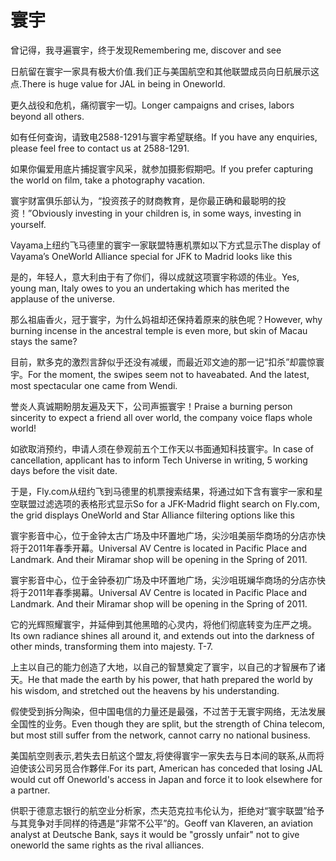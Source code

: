 # 寰宇

<p><span class="chinese">曾记得，我寻遍寰宇，终于发现</span><span class="english">Remembering me, discover and see</span></p>

<p><span class="chinese">日航留在寰宇一家具有极大价值.我们正与美国航空和其他联盟成员向日航展示这点.</span><span class="english">There is huge value for JAL in being in Oneworld.</span></p>

<p><span class="chinese">更久战役和危机，痛彻寰宇一切。</span><span class="english">Longer campaigns and crises, labors beyond all others.</span></p>

<p><span class="chinese">如有任何查询，请致电2588-1291与寰宇希望联络。</span><span class="english">If you have any enquiries, please feel free to contact us at 2588-1291.</span></p>

<p><span class="chinese">如果你偏爱用底片捕捉寰宇风采，就参加摄影假期吧。</span><span class="english">If you prefer capturing the world on film, take a photography vacation.</span></p>

<p><span class="chinese">寰宇财富俱乐部认为，“投资孩子的财商教育，是你最正确和最聪明的投资！”</span><span class="english">Obviously investing in your children is, in some ways, investing in yourself.</span></p>

<p><span class="chinese">Vayama上纽约飞马德里的寰宇一家联盟特惠机票如以下方式显示</span><span class="english">The display of Vayama’s OneWorld Alliance special for JFK to Madrid looks like this</span></p>

<p><span class="chinese">是的，年轻人，意大利由于有了你们，得以成就这项寰宇称颂的伟业。</span><span class="english">Yes, young man, Italy owes to you an undertaking which has merited the applause of the universe.</span></p>

<p><span class="chinese">那么祖庙香火，冠于寰宇，为什么妈祖却还保持着原来的肤色呢？</span><span class="english">However, why burning incense in the ancestral temple is even more, but skin of Macau stays the same?</span></p>

<p><span class="chinese">目前，默多克的激烈言辞似乎还没有减缓，而最近邓文迪的那一记“扣杀”却震惊寰宇。</span><span class="english">For the moment, the swipes seem not to haveabated. And the latest, most spectacular one came from Wendi.</span></p>

<p><span class="chinese">誉炎人真诚期盼朋友遍及天下，公司声振寰宇！</span><span class="english">Praise a burning person sincerity to expect a friend all over world, the company voice flaps whole world!</span></p>

<p><span class="chinese">如欲取消预约，申请人须在參观前五个工作天以书面通知科技寰宇。</span><span class="english">In case of cancellation, applicant has to inform Tech Universe in writing, 5 working days before the visit date.</span></p>

<p><span class="chinese">于是，Fly.com从纽约飞到马德里的机票搜索结果，将通过如下含有寰宇一家和星空联盟过滤选项的表格形式显示</span><span class="english">So for a JFK-Madrid flight search on Fly.com, the grid displays OneWorld and Star Alliance filtering options like this</span></p>

<p><span class="chinese">寰宇影音中心，位于金钟太古广场及中环置地广场，尖沙咀美丽华商场的分店亦快将于2011年春季开幕。</span><span class="english">Universal AV Centre is located in Pacific Place and Landmark. And their Miramar shop will be opening in the Spring of 2011.</span></p>

<p><span class="chinese">寰宇影音中心，位于金钟泰初广场及中环置地广场，尖沙咀斑斓华商场的分店亦快将于2011年春季揭幕。</span><span class="english">Universal AV Centre is located in Pacific Place and Landmark. And their Miramar shop will be opening in the Spring of 2011.</span></p>

<p><span class="chinese">它的光辉照耀寰宇，并延伸到其他黑暗的心灵内，将他们彻底转变为庄严之境。</span><span class="english">Its own radiance shines all around it, and extends out into the darkness of other minds, transforming them into majesty. T-7.</span></p>

<p><span class="chinese">上主以自己的能力创造了大地，以自己的智慧奠定了寰宇，以自己的才智展布了诸天。</span><span class="english">He that made the earth by his power, that hath prepared the world by his wisdom, and stretched out the heavens by his understanding.</span></p>

<p><span class="chinese">假使受到拆分陶染，但中国电信的力量还是最强，不过苦于无寰宇网络，无法发展全国性的业务。</span><span class="english">Even though they are split, but the strength of China telecom, but most still suffer from the network, cannot carry no national business.</span></p>

<p><span class="chinese">美国航空则表示,若失去日航这个盟友,将使得寰宇一家失去与日本间的联系,从而将迫使该公司另觅合作夥伴.</span><span class="english">For its part, American has conceded that losing JAL would cut off Oneworld's access in Japan and force it to look elsewhere for a partner.</span></p>

<p><span class="chinese">供职于德意志银行的航空业分析家，杰夫范克拉韦伦认为，拒绝对“寰宇联盟”给予与其竞争对手同样的待遇是“非常不公平”的。</span><span class="english">Geoff van Klaveren, an aviation analyst at Deutsche Bank, says it would be "grossly unfair" not to give oneworld the same rights as the rival alliances.</span></p>

